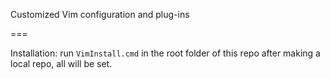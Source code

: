 Customized Vim configuration and plug-ins

===

Installation: run `VimInstall.cmd` in the root folder of this repo after making a local repo, all will be set.



